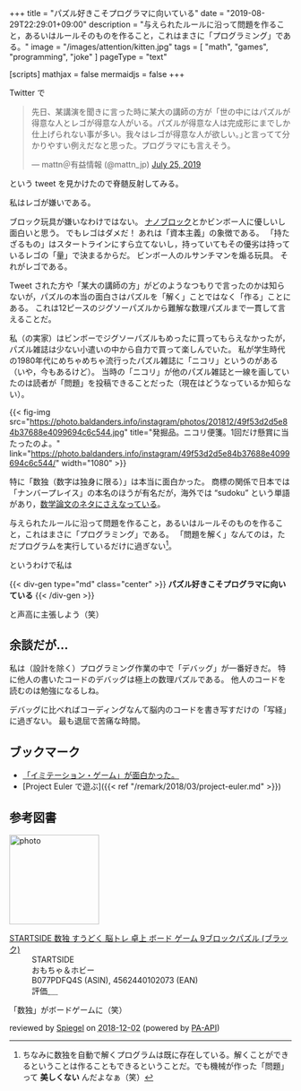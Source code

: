 +++
title = "パズル好きこそプログラマに向いている"
date =  "2019-08-29T22:29:01+09:00"
description = "与えられたルールに沿って問題を作ること，あるいはルールそのものを作ること，これはまさに「プログラミング」である。"
image = "/images/attention/kitten.jpg"
tags = [ "math", "games", "programming", "joke" ]
pageType = "text"

[scripts]
  mathjax = false
  mermaidjs = false
+++

Twitter で

<blockquote class="twitter-tweet"><p lang="ja" dir="ltr">先日、某講演を聞きに言った時に某大の講師の方が「世の中にはパズルが得意な人とレゴが得意な人がいる。パズルが得意な人は完成形にまでしか仕上げられない事が多い。我々はレゴが得意な人が欲しい。｣と言ってて分かりやすい例えだなと思った。プログラマにも言えそう。</p>&mdash; mattn＠有益情報 (@mattn_jp) <a href="https://twitter.com/mattn_jp/status/1154184157305589760?ref_src=twsrc%5Etfw">July 25, 2019</a></blockquote>

という tweet を見かけたので脊髄反射してみる。

私はレゴが嫌いである。

ブロック玩具が嫌いなわけではない。
[ナノブロック](http://www.diablock.co.jp/nanoblock/ "nanoblock")とかビンボー人に優しいし面白いと思う。
でもレゴはダメだ！ あれは「資本主義」の象徴である。
「持たざるもの」はスタートラインにすら立てないし，持っていてもその優劣は持っているレゴの「量」で決まるからだ。
ビンボー人のルサンチマンを煽る玩具。
それがレゴである。

Tweet された方や「某大の講師の方」がどのようなつもりで言ったのかは知らないが，パズルの本当の面白さはパズルを「解く」ことではなく「作る」ことにある。
これは12ピースのジグソーパズルから難解な数理パズルまで一貫して言えることだ。

私（の実家）はビンボーでジグソーパズルもめったに買ってもらえなかったが，パズル雑誌は少ない小遣いの中から自力で買って楽しんでいた。
私が学生時代の1980年代にめちゃめちゃ流行ったパズル雑誌に「ニコリ」というのがある（いや，今もあるけど）。
当時の「ニコリ」が他のパズル雑誌と一線を画していたのは読者が「問題」を投稿できることだった（現在はどうなっているか知らない）。

{{< fig-img src="https://photo.baldanders.info/instagram/photos/201812/49f53d2d5e84b37688e4099694c6c544.jpg" title="発掘品。ニコリ便箋。1回だけ懸賞に当たったのよ。" link="https://photo.baldanders.info/instagram/49f53d2d5e84b37688e4099694c6c544/" width="1080" >}}

特に「数独（数字は独身に限る）」は本当に面白かった。
商標の関係で日本では「ナンバープレイス」の本名のほうが有名だが，海外では “sudoku” という単語があり，[数学論文のネタにさえなっている](http://www.nikkei-science.com/page/magazine/0609/sudoku.html "数独の科学 | 日経サイエンス")。

与えられたルールに沿って問題を作ること，あるいはルールそのものを作ること，これはまさに「プログラミング」である。
「問題を解く」なんてのは，ただプログラムを実行しているだけに過ぎない[^sudoku1]。

[^sudoku1]: ちなみに数独を自動で解くプログラムは既に存在している。解くことができるということは作ることもできるということだ。でも機械が作った「問題」って **美しくない** んだよなぁ（笑）

というわけで私は

{{< div-gen type="md" class="center" >}}
**パズル好きこそプログラマに向いている**
{{< /div-gen >}}


と声高に主張しよう（笑）

## 余談だが...

私は（設計を除く）プログラミング作業の中で「デバッグ」が一番好きだ。
特に他人の書いたコードのデバッグは極上の数理パズルである。
他人のコードを読むのは勉強になるしね。

デバッグに比べればコーディングなんて脳内のコードを書き写すだけの「写経」に過ぎない。
最も退屈で苦痛な時間。

## ブックマーク

- [「イミテーション・ゲーム」が面白かった。](https://baldanders.info/blog/000833/)
- [Project Euler で遊ぶ]({{< ref "/remark/2018/03/project-euler.md" >}})

## 参考図書

<div class="hreview">
  <div class="photo"><a class="item url" href="https://www.amazon.co.jp/STARTSIDE-%E3%81%99%E3%81%86%E3%81%A9%E3%81%8F-%E8%84%B3%E3%83%88%E3%83%AC-9%E3%83%96%E3%83%AD%E3%83%83%E3%82%AF%E3%83%91%E3%82%BA%E3%83%AB-%E3%83%96%E3%83%A9%E3%83%83%E3%82%AF/dp/B077PDFQ4S?psc=1&SubscriptionId=AKIAJYVUJ3DMTLAECTHA&tag=baldandersinf-22&linkCode=xm2&camp=2025&creative=165953&creativeASIN=B077PDFQ4S"><img src="https://images-fe.ssl-images-amazon.com/images/I/513eTXxTlJL._SL160_.jpg" width="160" alt="photo"></a></div>
  <dl class="fn">
    <dt><a href="https://www.amazon.co.jp/STARTSIDE-%E3%81%99%E3%81%86%E3%81%A9%E3%81%8F-%E8%84%B3%E3%83%88%E3%83%AC-9%E3%83%96%E3%83%AD%E3%83%83%E3%82%AF%E3%83%91%E3%82%BA%E3%83%AB-%E3%83%96%E3%83%A9%E3%83%83%E3%82%AF/dp/B077PDFQ4S?psc=1&SubscriptionId=AKIAJYVUJ3DMTLAECTHA&tag=baldandersinf-22&linkCode=xm2&camp=2025&creative=165953&creativeASIN=B077PDFQ4S">STARTSIDE 数独 すうどく 脳トレ 卓上 ボード ゲーム 9ブロックパズル (ブラック)</a></dt>
    <dd>STARTSIDE</dd>
    <dd>おもちゃ＆ホビー</dd>
    <dd>B077PDFQ4S (ASIN), 4562440102073 (EAN)</dd>
    <dd>評価<abbr class="rating fa-sm" title="3">&nbsp;<i class="fas fa-star"></i>&nbsp;<i class="fas fa-star"></i>&nbsp;<i class="fas fa-star"></i>&nbsp;<i class="far fa-star"></i>&nbsp;<i class="far fa-star"></i></abbr></dd>
  </dl>
  <p class="description">「数独」がボードゲームに（笑）</p>
  <p class="powered-by">reviewed by <a href='#maker' class='reviewer'>Spiegel</a> on <abbr class="dtreviewed" title="2018-12-02">2018-12-02</abbr> (powered by <a href="https://affiliate.amazon.co.jp/assoc_credentials/home">PA-API</a>)</p>
</div>
